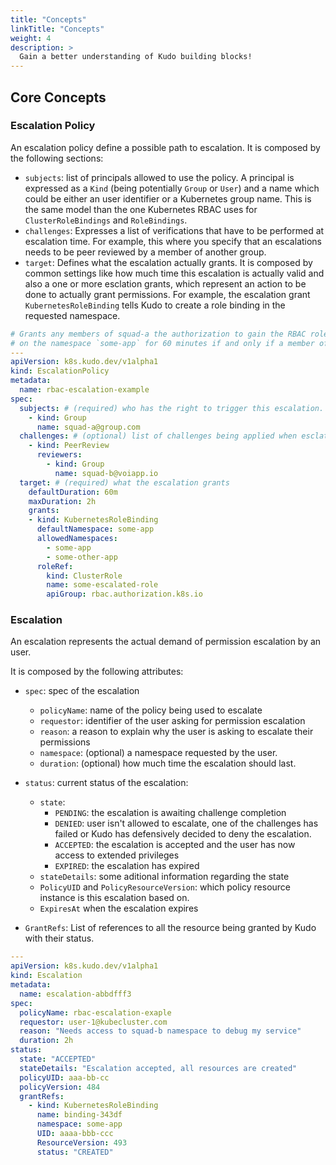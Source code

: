 ```yaml
---
title: "Concepts"
linkTitle: "Concepts"
weight: 4
description: >
  Gain a better understanding of Kudo building blocks!
---
```


## Core Concepts

### Escalation Policy

An escalation policy define a possible path to escalation. It is composed by the following sections:

- `subjects`: list of principals allowed to use the policy. A principal is expressed as a `Kind` (being potentially `Group` or `User`) and a name which could be either an user identifier or a Kubernetes group name. This is the same model than the one Kubernetes RBAC uses for `ClusterRoleBindings` and `RoleBindings`.
- `challenges`: Expresses a list of verifications that have to be performed at escalation time. For example, this where you specify that an escalations needs to be peer reviewed by a member of another group.
- `target`: Defines what the escalation actually grants. It is composed by common settings like how much time this escalation is actually valid and also a one or more  esclation grants, which represent an action to be done to actually grant permissions. For example, the escalation grant `KubernetesRoleBinding` tells Kudo to create a role binding in the requested namespace.

```yaml
# Grants any members of squad-a the authorization to gain the RBAC role `some-escalated-role`
# on the namespace `some-app` for 60 minutes if and only if a member of squad-b approves the escalation
---
apiVersion: k8s.kudo.dev/v1alpha1
kind: EscalationPolicy
metadata:
  name: rbac-escalation-example
spec:
  subjects: # (required) who has the right to trigger this escalation.
    - kind: Group
      name: squad-a@group.com
  challenges: # (optional) list of challenges being applied when esclating.
    - kind: PeerReview
      reviewers:
        - kind: Group
          name: squad-b@voiapp.io
  target: # (required) what the escalation grants
    defaultDuration: 60m
    maxDuration: 2h
    grants:
    - kind: KubernetesRoleBinding
      defaultNamespace: some-app
      allowedNamespaces:
        - some-app
        - some-other-app
      roleRef:
        kind: ClusterRole
        name: some-escalated-role
        apiGroup: rbac.authorization.k8s.io
```

### Escalation

An escalation represents the actual demand of permission escalation by an user.

It is composed by the following attributes:

- `spec`: spec of the escalation
  - `policyName`: name of the policy being used to escalate
  - `requestor`: identifier of the user asking for permission escalation
  - `reason`: a reason to explain why the user is asking to escalate their permissions
  - `namespace`: (optional) a namespace requested by the user.
  - `duration`: (optional) how much time the escalation should last.

- `status`: current status of the escalation:
  - `state`:
    - `PENDING`: the escalation is awaiting challenge completion
    - `DENIED`: user isn't allowed to escalate, one of the challenges has failed or Kudo has defensively decided to deny the escalation.
    - `ACCEPTED`: the escalation is accepted and the user has now access to extended privileges
    - `EXPIRED`: the escalation has expired
  - `stateDetails`: some aditional information regarding the state
  - `PolicyUID` and `PolicyResourceVersion`: which policy resource instance is this escalation based on.
  - `ExpiresAt` when the escalation expires
- `GrantRefs`: List of references to all the resource being granted by Kudo with their status.

```yaml
---
apiVersion: k8s.kudo.dev/v1alpha1
kind: Escalation
metadata:
  name: escalation-abbdfff3
spec:
  policyName: rbac-escalation-exaple
  requestor: user-1@kubecluster.com
  reason: "Needs access to squad-b namespace to debug my service"
  duration: 2h
status:
  state: "ACCEPTED"
  stateDetails: "Escalation accepted, all resources are created"
  policyUID: aaa-bb-cc
  policyVersion: 484
  grantRefs:
    - kind: KubernetesRoleBinding
      name: binding-343df
      namespace: some-app
      UID: aaaa-bbb-ccc
      ResourceVersion: 493
      status: "CREATED"
```
